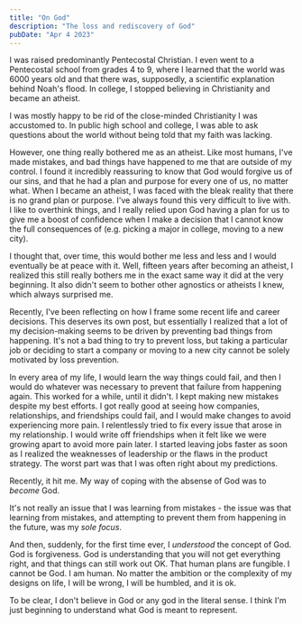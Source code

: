 ```yaml
---
title: "On God"
description: "The loss and rediscovery of God"
pubDate: "Apr 4 2023"
---
```


I was raised predominantly Pentecostal Christian. I even went to a Pentecostal school from grades 4 to 9, where I learned that the world was 6000 years old and that there was, supposedly, a scientific explanation behind Noah's flood. In college, I stopped believing in Christianity and became an atheist.

I was mostly happy to be rid of the close-minded Christianity I was accustomed to. In public high school and college, I was able to ask questions about the world without being told that my faith was lacking.

However, one thing really bothered me as an atheist. Like most humans, I've made mistakes, and bad things have happened to me that are outside of my control. I found it incredibly reassuring to know that God would forgive us of our sins, and that he had a plan and purpose for every one of us, no matter what. When I became an atheist, I was faced with the bleak reality that there is no grand plan or purpose. I've always found this very difficult to live with. I like to overthink things, and I really relied upon God having a plan for us to give me a boost of confidence when I make a decision that I cannot know the full consequences of (e.g. picking a major in college, moving to a new city).

I thought that, over time, this would bother me less and less and I would eventually be at peace with it. Well, fifteen years after becoming an atheist, I realized this still really bothers me in the exact same way it did at the very beginning. It also didn't seem to bother other agnostics or atheists I knew, which always surprised me.

Recently, I've been reflecting on how I frame some recent life and career decisions. This deserves its own post, but essentially I realized that a lot of my decision-making seems to be driven by preventing bad things from happening. It's not a bad thing to try to prevent loss, but taking a particular job or deciding to start a company or moving to a new city cannot be solely motivated by loss prevention.

In every area of my life, I would learn the way things could fail, and then I would do whatever was necessary to prevent that failure from happening again. This worked for a while, until it didn't. I kept making new mistakes despite my best efforts. I got really good at seeing how companies, relationships, and friendships could fail, and I would make changes to avoid experiencing more pain. I relentlessly tried to fix every issue that arose in my relationship. I would write off friendships when it felt like we were growing apart to avoid more pain later. I started leaving jobs faster as soon as I realized the weaknesses of leadership or the flaws in the product strategy. The worst part was that I was often right about my predictions.

Recently, it hit me. My way of coping with the absense of God was to _become_ God.

It's not really an issue that I was learning from mistakes - the issue was that learning from mistakes, and attempting to prevent them from happening in the future, was my _sole focus_.

And then, suddenly, for the first time ever, I _understood_ the concept of God. God is forgiveness. God is understanding that you will not get everything right, and that things can still work out OK. That human plans are fungible. I cannot be God. I am human. No matter the ambition or the complexity of my designs on life, I will be wrong, I will be humbled, and it is ok.

To be clear, I don't believe in God or any god in the literal sense. I think I'm just beginning to understand what God is meant to represent.
